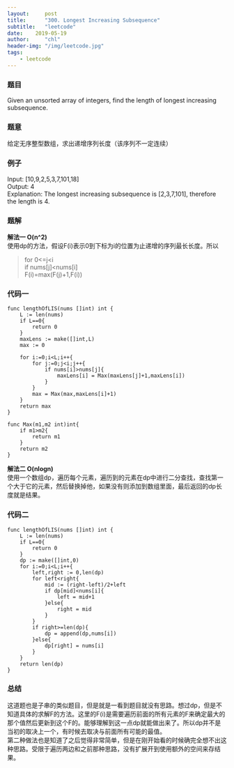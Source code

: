 ```yaml
---
layout:     post
title:      "300. Longest Increasing Subsequence"
subtitle:   "leetcode"
date:    2019-05-19
author:     "chl"
header-img: "/img/leetcode.jpg"
tags:
    - leetcode
--- 
```


### 题目
Given an unsorted array of integers, find the length of longest increasing subsequence.

### 题意
给定无序整型数组，求出递增序列长度（该序列不一定连续）

### 例子
Input: [10,9,2,5,3,7,101,18]  
Output: 4   
Explanation: The longest increasing subsequence is [2,3,7,101], therefore the length is 4. 

### 题解
**解法一 O(n^2)**  
使用dp的方法，假设F(i)表示0到下标为i的位置为止递增的序列最长长度。所以  
> for 0<=j<i  
> if nums[j]<nums[i]  
> F(i)=max(F(j)+1,F(i)) 

### 代码一

```
func lengthOfLIS(nums []int) int {
    L := len(nums)
    if L==0{
        return 0
    }
    maxLens := make([]int,L)
    max := 0
    
    for i:=0;i<L;i++{
        for j:=0;j<i;j++{
            if nums[i]>nums[j]{
                maxLens[i] = Max(maxLens[j]+1,maxLens[i])
            }
        }
        max = Max(max,maxLens[i]+1)
    }
    return max
}

func Max(m1,m2 int)int{
    if m1>m2{
        return m1
    }
    return m2
}
```

**解法二 O(nlogn)**  
使用一个数组dp，遍历每个元素，遍历到的元素在dp中进行二分查找，查找第一个大于它的元素，然后替换掉他，如果没有则添加到数组里面，最后返回的dp长度就是结果。

### 代码二

```
func lengthOfLIS(nums []int) int {
    L := len(nums)
    if L==0{
        return 0
    }
    dp := make([]int,0)
    for i:=0;i<L;i++{
        left,right := 0,len(dp)
        for left<right{
            mid := (right-left)/2+left
            if dp[mid]<nums[i]{
                left = mid+1
            }else{
                right = mid
            }
        }
        if right>=len(dp){
            dp = append(dp,nums[i])
        }else{
            dp[right] = nums[i]
        }
    }
    return len(dp)   
}
```

### 总结
这道题也是子串的类似题目，但是就是一看到题目就没有思路。想过dp，但是不知道具体的求解F的方法。这里的F(i)是需要遍历前面的所有元素的F来确定最大的那个值然后更新到这个F的。能够理解到这一点dp就能做出来了。所以dp并不是当初的取决上一个，有时候去取决与前面所有可能的最值。  
第二种做法也是知道了之后觉得非常简单，但是在刚开始看的时候确完全想不出这种思路。受限于遍历两边和之前那种思路，没有扩展开到使用额外的空间来存结果。



